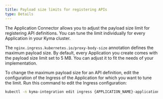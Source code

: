 ```yaml
---
title: Payload size limits for registering APIs
type: Details
---
```


The Application Connector allows you to adjust the payload size limit for registering API definitions. You can tune the limit individually for every Application in your Kyma cluster.

The `nginx.ingress.kubernetes.io/proxy-body-size` annotation defines the maximum payload size. By default, every Application you create comes with the payload size limit set to 5 MB. You can adjust it to fit the needs of your implementation.

To change the maximum payload size for an API definition, edit the configuration of the Ingress of the Application for which you want to tune the limit. Run this command to edit the Ingress configuration:

``` bash
kubectl -n kyma-integration edit ingress {APPLICATION_NAME}-application
```
